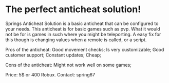 # The perfect anticheat solution!

Springs Anticheat Solution is a basic anticheat that can be configured to your needs. This anticheat is for basic games such as pvp. What it would not be for is games in such where you might be teleporting. A easy fix for this though is changing values when a remote is called, or a script.

Pros of the anticheat: 
   Good movement checks;
   Is very customizable;
   Good customer support;
   Constant updates;
   Cheap;

Cons of the anticheat:
   Might not work well on some games;

Price: 5$ or 400 Robux.
Contact: spring67
